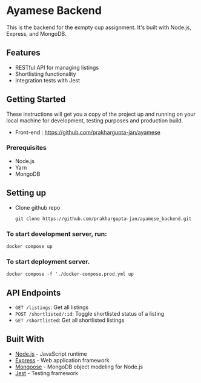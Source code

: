 # Ayamese Backend

This is the backend for the exmpty cup assignment. It's built with Node.js, Express, and MongoDB.

## Features

- RESTful API for managing listings
- Shortlisting functionality
- Integration tests with Jest

## Getting Started

These instructions will get you a copy of the project up and running on your local machine for development, testing purposes and production build.
- Front-end : https://github.com/prakhargupta-jan/ayamese

### Prerequisites

- Node.js
- Yarn
- MongoDB

## Setting up
- Clone github repo
    
    `git clone https://github.com/prakhargupta-jan/ayamese_backend.git`

### To start development server, run: 
    docker compose up

### To start deployment server.
    docker compose -f './docker-compose.prod.yml up 


## API Endpoints

- `GET /listings`: Get all listings
- `POST /shortlisted/:id`: Toggle shortlisted status of a listing
- `GET /shortlisted`: Get all shortlisted listings

## Built With

- [Node.js](https://nodejs.org) - JavaScript runtime
- [Express](https://expressjs.com) - Web application framework
- [Mongoose](https://mongoosejs.com) - MongoDB object modeling for Node.js
- [Jest](https://jestjs.io) - Testing framework
